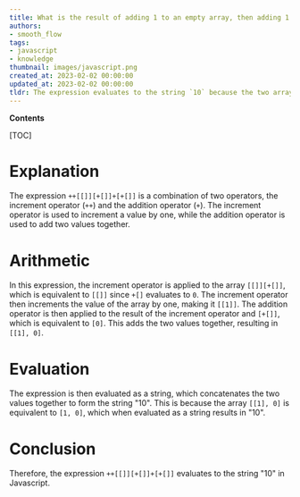 ```yaml
---
title: What is the result of adding 1 to an empty array, then adding 1 to that result, then adding 1 to that result again?
authors:
- smooth_flow
tags:
- javascript
- knowledge
thumbnail: images/javascript.png
created_at: 2023-02-02 00:00:00
updated_at: 2023-02-02 00:00:00
tldr: The expression evaluates to the string `10` because the two arrays are coerced to numbers and then added together.
---
```


**Contents**

[TOC]

# Explanation
The expression `++[[]][+[]]+[+[]]` is a combination of two operators, the increment operator (`++`) and the addition operator (`+`). The increment operator is used to increment a value by one, while the addition operator is used to add two values together. 

# Arithmetic
In this expression, the increment operator is applied to the array `[[]][+[]]`, which is equivalent to `[[]]` since `+[]` evaluates to `0`. The increment operator then increments the value of the array by one, making it `[[1]]`. The addition operator is then applied to the result of the increment operator and `[+[]]`, which is equivalent to `[0]`. This adds the two values together, resulting in `[[1], 0]`.

# Evaluation
The expression is then evaluated as a string, which concatenates the two values together to form the string "10". This is because the array `[[1], 0]` is equivalent to `[1, 0]`, which when evaluated as a string results in "10". 

# Conclusion
Therefore, the expression `++[[]][+[]]+[+[]]` evaluates to the string "10" in Javascript.
